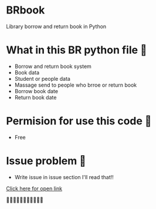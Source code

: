 # BRbook

Library borrow and return book in Python
 
# What in this BR python file :bookmark_tabs:

- Borrow and return book system
- Book data
- Student or people data
- Massage send to people who brroe or return book
- Borrow book date
- Return book date

# Permision for use this code :memo:

- Free

# Issue problem :scroll:

- Write issue in issue section I'll read that!!


<a href="https://github.com/ronnapatsri/BRbook" target="_blank">Click here for open link</a>

:pushpin::pushpin::pushpin::pushpin::pushpin::pushpin::pushpin::pushpin::pushpin::pushpin::pushpin:
